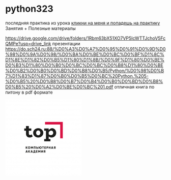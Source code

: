 # python323
последняя практика из урока <a href="https://github.com/makarova1507ana/python323/blob/main/SQL/lesson1.sql" >кликни на меня и попадешь на практику</a> 
<br>Занятия + Полезные материалы

https://drive.google.com/drive/folders/1Rbm63bX51XO7VP5IcWTTJchoV5FcQMPe?usp=drive_link презентации
https://do.sch24.ru:88/%D0%A3%D0%A7%D0%95%D0%91%D0%9D%D0%98%D0%9A%D0%98/%D0%BA%D0%BE%D0%BC%D0%BF%D1%8C%D1%8E%D1%82%D0%B5%D1%80%D1%8B/%D0%9F%D1%80%D0%BE%D0%B3%D1%80%D0%B0%D0%BC%D0%BC%D0%B8%D1%80%D0%BE%D0%B2%D0%B0%D0%BD%D0%B8%D0%B5/Python/%D0%98%D0%B7%D1%83%D1%87%D0%B0%D0%B5%D0%BC%20Python.%205-%D0%B5%20%D0%B8%D0%B7%D0%B4%D0%B0%D0%BD%D0%B8%D0%B5%20%D0%A2%D0%BE%D0%BC%201.pdf отличная книга по питону в pdf формате

<img src="top.png">


